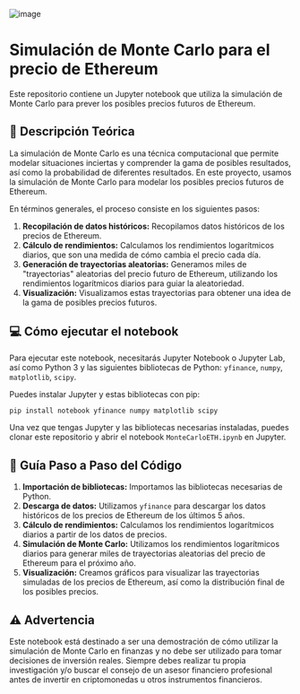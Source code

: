 ![image](https://github.com/Geek4ManiacsPT/MonteCarloETH/assets/123905090/b5f6f5e8-0f50-4824-95a2-b3bc94e9ef2a)

# Simulación de Monte Carlo para el precio de Ethereum

Este repositorio contiene un Jupyter notebook que utiliza la simulación de Monte Carlo para prever los posibles precios futuros de Ethereum.

## 📖 Descripción Teórica

La simulación de Monte Carlo es una técnica computacional que permite modelar situaciones inciertas y comprender la gama de posibles resultados, así como la probabilidad de diferentes resultados. En este proyecto, usamos la simulación de Monte Carlo para modelar los posibles precios futuros de Ethereum.

En términos generales, el proceso consiste en los siguientes pasos:

1. **Recopilación de datos históricos:** Recopilamos datos históricos de los precios de Ethereum.
2. **Cálculo de rendimientos:** Calculamos los rendimientos logarítmicos diarios, que son una medida de cómo cambia el precio cada día.
3. **Generación de trayectorias aleatorias:** Generamos miles de "trayectorias" aleatorias del precio futuro de Ethereum, utilizando los rendimientos logarítmicos diarios para guiar la aleatoriedad.
4. **Visualización:** Visualizamos estas trayectorias para obtener una idea de la gama de posibles precios futuros.

## 💻 Cómo ejecutar el notebook

Para ejecutar este notebook, necesitarás Jupyter Notebook o Jupyter Lab, así como Python 3 y las siguientes bibliotecas de Python: `yfinance`, `numpy`, `matplotlib`, `scipy`.

Puedes instalar Jupyter y estas bibliotecas con pip:

```bash
pip install notebook yfinance numpy matplotlib scipy
```

Una vez que tengas Jupyter y las bibliotecas necesarias instaladas, puedes clonar este repositorio y abrir el notebook `MonteCarloETH.ipynb` en Jupyter.

## 🚀 Guía Paso a Paso del Código

1. **Importación de bibliotecas:** Importamos las bibliotecas necesarias de Python.
2. **Descarga de datos:** Utilizamos `yfinance` para descargar los datos históricos de los precios de Ethereum de los últimos 5 años.
3. **Cálculo de rendimientos:** Calculamos los rendimientos logarítmicos diarios a partir de los datos de precios.
4. **Simulación de Monte Carlo:** Utilizamos los rendimientos logarítmicos diarios para generar miles de trayectorias aleatorias del precio de Ethereum para el próximo año.
5. **Visualización:** Creamos gráficos para visualizar las trayectorias simuladas de los precios de Ethereum, así como la distribución final de los posibles precios.

## ⚠️ Advertencia

Este notebook está destinado a ser una demostración de cómo utilizar la simulación de Monte Carlo en finanzas y no debe ser utilizado para tomar decisiones de inversión reales. Siempre debes realizar tu propia investigación y/o buscar el consejo de un asesor financiero profesional antes de invertir en criptomonedas u otros instrumentos financieros.


